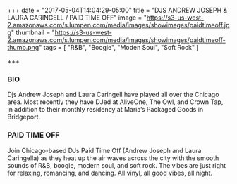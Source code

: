 +++
date = "2017-05-04T14:04:29-05:00"
title = "DJS ANDREW JOSEPH & LAURA CARINGELL / PAID TIME OFF"
image = "https://s3-us-west-2.amazonaws.com/s.lumpen.com/media/images/showimages/paidtimeoff.jpg"
thumbnail = "https://s3-us-west-2.amazonaws.com/s.lumpen.com/media/images/showimages/paidtimeoff-thumb.png"
tags = [ "R&B", "Boogie", "Moden Soul", "Soft Rock" ]

+++

### BIO

Djs Andrew Joseph and Laura Caringell have played all over the Chicago area. Most recently they have DJed at AliveOne, The Owl, and Crown Tap, in addition to their monthly residency at Maria’s Packaged Goods in Bridgeport.

### PAID TIME OFF

Join Chicago-based DJs Paid Time Off (Andrew Joseph and Laura Caringella) as they heat up the air waves across the city with the smooth sounds of R&B, boogie, modern soul, and soft rock. The vibes are just right for relaxing, romancing, and dancing. All vinyl, all good vibes, all night.
